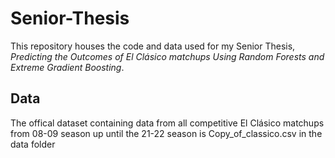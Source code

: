 # Senior-Thesis

This repository houses the code and data used for my Senior Thesis, _Predicting the Outcomes of El Clásico matchups Using Random Forests and Extreme Gradient Boosting_.

## Data

The offical dataset containing data from all competitive El Clásico matchups from 08-09 season up until the 21-22 season is Copy_of_classico.csv in the data folder 
